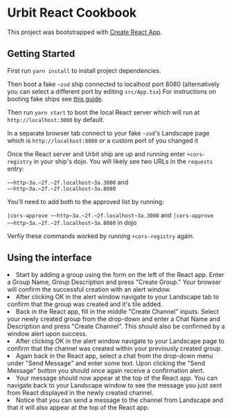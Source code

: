 # Urbit React Cookbook

This project was bootstrapped with [Create React App](https://github.com/facebook/create-react-app).

## Getting Started

First run `yarn install` to install project dependencies.

Then boot a fake `~zod` ship connected to localhost port 8080 (alternatively you can select a different port by editing `src/App.tsx`) For instructions on booting fake ships see [this guide](https://github.com/timlucmiptev/gall-guide/blob/62f4647b614dc201796204a0214629375a1a56bb/workflow.md).

Then run `yarn start` to boot the local React server which will run at `http://localhost:3000` by default.

In a separate browser tab connect to your fake `~zod`'s Landscape page which is `http://localhost:8080` or a custom port of you changed it

Once the React server and Urbit ship are up and running enter `+cors-registry` in your ship's dojo. You will likely see two URLs in the `requests` entry:

`~~http~3a.~2f.~2f.localhost~3a.3000`
and
`~~http~3a.~2f.~2f.localhost~3a.8080`

You'll need to add both to the approved list by running:

`|cors-approve ~~http~3a.~2f.~2f.localhost~3a.3000`
and
`|cors-approve ~~http~3a.~2f.~2f.localhost~3a.8080` in dojo

Verfiy these commands worked by running `+cors-registry` again.

## Using the interface

<li>Start by adding a group using the form on the left of the React app. Enter a Group Name, Group Description and press "Create Group." Your browser will confirm the successful creation with an alert window.<br>
<li>After clicking OK in the alert window navigate to your Landscape tab to confirm that the group was created and it's tile added.<br>
<li>Back in the React app, fill in the middle "Create Channel" inputs. Select your newly created group from the drop-down and enter a Chat Name and Description and press "Create Channel". This should also be confirmed by a window alert upon success.<br>
<li>After clicking OK in the alert window navigate to your Landscape page to confirm that the channel was created within your previously created group.<br>
<li>Again back in the React app, select a chat from the drop-down menu under "Send Message" and enter some text. Upon clicking the "Send Message" button you should once again receive a confirmation alert.<br>
<li>Your message should now appear at the top of the React app. You can navigate back to your Landscape window to see the message you just sent from React displayed in the newly created channel.<br>
<li>Notice that you can send a message to the channel from Landscape and that it will also appear at the top of the React app.
